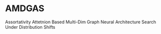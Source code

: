 # AMDGAS
Assortativity Attetnion Based Multi-Dim Graph Neural Architecture Search Under Distribution Shifts
